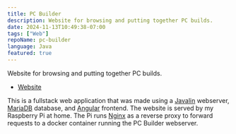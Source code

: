 ```yaml
---
title: PC Builder
description: Website for browsing and putting together PC builds.
date: 2024-11-13T10:49:38-07:00
tags: ["Web"]
repoName: pc-builder
language: Java
featured: true
---
```


Website for browsing and putting together PC builds.

- [Website](https://pc-builder.joeyshi.xyz/)

This is a fullstack web application that was made using a
[Javalin](https://javalin.io) webserver, [MariaDB](https://mariadb.org/) database, and [Angular](https://angular.io/) frontend.
The website is served by my Raspberry Pi at home.
The Pi runs [Nginx](https://nginx.org/) as a reverse proxy to forward requests to a docker container running the PC Builder webserver.

